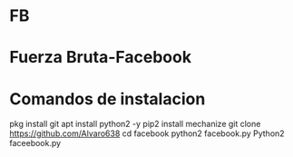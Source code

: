 # FB
# Fuerza Bruta-Facebook
# Comandos de instalacion
pkg install git
apt install python2 -y
pip2 install mechanize
git clone https://github.com/Alvaro638
cd facebook
python2 facebook.py
Python2 faceebook.py
